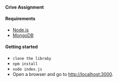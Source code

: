 #### Crive Assignment

#### Requirements
- [Node.js](https://nodejs.org/)
- [MongoDB](https://www.mongodb.org/)

#### Getting started
-  `clone the libraby`
- `npm install`
- `node index.js`
- Open a browser and go to [http://localhost:3000](http://localhost:3000).